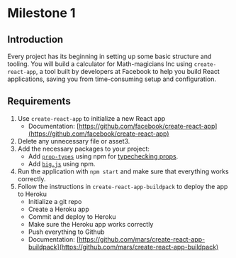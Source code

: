 # Milestone 1

## Introduction
Every project has its beginning in setting up some basic structure and tooling. You will build a calculator for Math-magicians Inc using `create-react-app`, a tool built by developers at Facebook to help you build React applications, saving you from time-consuming setup and configuration.

## Requirements

1. Use `create-react-app` to initialize a new React app
    - Documentation: [https://github.com/facebook/create-react-app](https://github.com/facebook/create-react-app)
2. Delete any unnecessary file or asset3. 
3. Add the necessary packages to your project:
    - Add [`prop-types`](https://www.npmjs.com/package/prop-types) using npm for [typechecking props](https://reactjs.org/docs/typechecking-with-proptypes.html).
    - Add [`big.js`](https://github.com/MikeMcl/big.js/) using npm.
4. Run the application with `npm start` and make sure that everything works correctly.
5. Follow the instructions in `create-react-app-buildpack` to deploy the app to Heroku
    - Initialize a git repo
    - Create a Heroku app
    - Commit and deploy to Heroku
    - Make sure the Heroku app works correctly
    - Push everything to Github
    - Documentation: [https://github.com/mars/create-react-app-buildpack](https://github.com/mars/create-react-app-buildpack)
